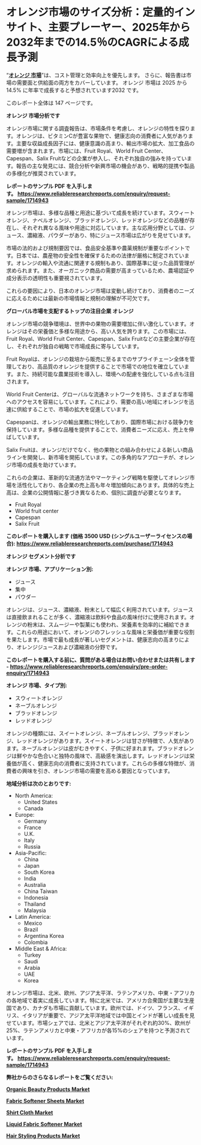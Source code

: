 <p><h1>オレンジ市場のサイズ分析：定量的インサイト、主要プレーヤー、2025年から2032年までの14.5％のCAGRによる成長予測</h1></p><p>&ldquo;<strong><a href="https://www.reliableresearchreports.com/oranges-r1714943?utm_campaign=110&utm_medium=9&utm_source=Github&utm_content=ia&utm_term=04042025&utm_id=oranges">オレンジ 市場</a></strong>&rdquo;は、コスト管理と効率向上を優先します。 さらに、報告書は市場の需要面と供給面の両方をカバーしています。 オレンジ 市場は 2025 から 14.5% に年率で成長すると予想されています2032 です。</p>
<p>このレポート全体は 147 ページです。</p>
<p><strong>オレンジ 市場分析です</strong></p>
<p><p>オレンジ市場に関する調査報告は、市場条件を考慮し、オレンジの特性を探ります。オレンジは、ビタミンCが豊富な果物で、健康志向の消費者に人気があります。主要な収益成長因子には、健康意識の高まり、輸出市場の拡大、加工食品の需要増が含まれます。市場には、Fruit Royal、World Fruit Center、Capespan、Salix Fruitなどの企業が参入し、それぞれ独自の強みを持っています。報告の主な発見には、競合分析や新興市場の機会があり、戦略的提携や製品の多様化が推奨されています。</p></p>
<p><strong>レポートのサンプル PDF を入手します。&nbsp;<a href="https://www.reliableresearchreports.com/enquiry/request-sample/1714943?utm_campaign=110&utm_medium=9&utm_source=Github&utm_content=ia&utm_term=04042025&utm_id=oranges">https://www.reliableresearchreports.com/enquiry/request-sample/1714943</a></strong></p>
<p><p>オレンジ市場は、多様な品種と用途に基づいて成長を続けています。スウィートオレンジ、ナベルオレンジ、ブラッドオレンジ、レッドオレンジなどの品種が存在し、それぞれ異なる風味や用途に対応しています。主な応用分野としては、ジュース、濃縮液、パウダーがあり、特にジュース市場は広がりを見せています。</p><p>市場の法的および規制要因では、食品安全基準や農薬規制が重要なポイントです。日本では、農産物の安全性を確保するための法律が厳格に制定されています。オレンジの輸入や流通に関連する規制もあり、国際基準に従った品質管理が求められます。また、オーガニック商品の需要が高まっているため、農場認証や成分表示の透明性も重要視されています。</p><p>これらの要因により、日本のオレンジ市場は変動し続けており、消費者のニーズに応えるためには最新の市場情報と規制の理解が不可欠です。</p></p>
<p><strong>グローバル市場を支配するトップの注目企業 オレンジ</strong></p>
<p><p>オレンジ市場の競争環境は、世界中の果物の需要増加に伴い激化しています。オレンジはその栄養価と多様な用途から、高い人気を誇ります。この市場には、Fruit Royal、World Fruit Center、Capespan、Salix Fruitなどの主要企業が存在し、それぞれが独自の戦略で市場成長に寄与しています。</p><p>Fruit Royalは、オレンジの栽培から販売に至るまでのサプライチェーン全体を管理しており、高品質のオレンジを提供することで市場での地位を確立しています。また、持続可能な農業技術を導入し、環境への配慮を強化している点も注目されます。</p><p>World Fruit Centerは、グローバルな流通ネットワークを持ち、さまざまな市場へのアクセスを容易にしています。これにより、需要の高い地域にオレンジを迅速に供給することで、市場の拡大を促進しています。</p><p>Capespanは、オレンジの輸出業務に特化しており、国際市場における競争力を保持しています。多様な品種を提供することで、消費者ニーズに応え、売上を伸ばしています。</p><p>Salix Fruitは、オレンジだけでなく、他の果物との組み合わせによる新しい商品ラインを開発し、新市場を開拓しています。この多角的なアプローチが、オレンジ市場の成長を助けています。</p><p>これらの企業は、革新的な流通方法やマーケティング戦略を駆使してオレンジ市場を活性化しており、各企業の売上高も年々増加傾向にあります。具体的な売上高は、企業の公開情報に基づき異なるため、個別に調査が必要となります。</p></p>
<p><ul><li>Fruit Royal</li><li>World fruit center</li><li>Capespan</li><li>Salix Fruit</li></ul></p>
<p><strong>このレポートを購入します (価格 3500 USD (シングルユーザーライセンスの場合):&nbsp;<a href="https://www.reliableresearchreports.com/purchase/1714943?utm_campaign=110&utm_medium=9&utm_source=Github&utm_content=ia&utm_term=04042025&utm_id=oranges">https://www.reliableresearchreports.com/purchase/1714943</a></strong></p>
<p><strong>オレンジ セグメント分析です</strong></p>
<p><strong>オレンジ 市場、アプリケーション別:</strong></p>
<p><ul><li>ジュース</li><li>集中</li><li>パウダー</li></ul></p>
<p><p>オレンジは、ジュース、濃縮液、粉末として幅広く利用されています。ジュースは直接飲まれることが多く、濃縮液は飲料や食品の風味付けに使用されます。オレンジの粉末は、スムージーや製菓にも使われ、栄養素を効率的に補給できます。これらの用途において、オレンジのフレッシュな風味と栄養価が重要な役割を果たします。市場で最も成長が著しいセグメントは、健康志向の高まりにより、オレンジジュースおよび濃縮液の分野です。</p></p>
<p><strong>このレポートを購入する前に、質問がある場合はお問い合わせまたは共有します - <a href="https://www.reliableresearchreports.com/enquiry/pre-order-enquiry/1714943?utm_campaign=110&utm_medium=9&utm_source=Github&utm_content=ia&utm_term=04042025&utm_id=oranges">https://www.reliableresearchreports.com/enquiry/pre-order-enquiry/1714943</a></strong></p>
<p><strong>オレンジ 市場、タイプ別:</strong></p>
<p><ul><li>スウィートオレンジ</li><li>ネーブルオレンジ</li><li>ブラッドオレンジ</li><li>レッドオレンジ</li></ul></p>
<p><p>オレンジの種類には、スイートオレンジ、ネーブルオレンジ、ブラッドオレンジ、レッドオレンジがあります。スイートオレンジは甘さが特徴で、人気があります。ネーブルオレンジは皮がむきやすく、子供に好まれます。ブラッドオレンジは鮮やかな色合いと独特の風味で、高級感を演出します。レッドオレンジは栄養価が高く、健康志向の消費者に支持されています。これらの多様な特徴が、消費者の興味を引き、オレンジ市場の需要を高める要因となっています。</p></p>
<p><strong>地域分析は次のとおりです:</strong></p>
<p><ul>
    <li>
        North America:
        <ul>
            <li>United States</li>
            <li>Canada</li>
        </ul>
    </li>
    <li>
        Europe:
        <ul>
            <li>Germany</li>
            <li>France</li>
            <li>U.K.</li>
            <li>Italy</li>
            <li>Russia</li>
        </ul>
    </li>
    <li>
        Asia-Pacific:
        <ul>
            <li>China</li>
            <li>Japan</li>
            <li>South Korea</li>
            <li>India</li>
            <li>Australia</li>
            <li>China Taiwan</li>
            <li>Indonesia</li>
            <li>Thailand</li>
            <li>Malaysia</li>
        </ul>
    </li>
    <li>
        Latin America:
        <ul>
            <li>Mexico</li>
            <li>Brazil</li>
            <li>Argentina Korea</li>
            <li>Colombia</li>
        </ul>
    </li>
    <li>
        Middle East & Africa:
        <ul>
            <li>Turkey</li>
            <li>Saudi</li>
            <li>Arabia</li>
            <li>UAE</li>
            <li>Korea</li>
        </ul>
    </li>
    </ul></p>
<p><p>オレンジ市場は、北米、欧州、アジア太平洋、ラテンアメリカ、中東・アフリカの各地域で着実に成長しています。特に北米では、アメリカ合衆国が主要な生産国であり、カナダも市場に貢献しています。欧州では、ドイツ、フランス、イギリス、イタリアが重要で、アジア太平洋地域では中国とインドが著しい成長を見せています。市場シェアでは、北米とアジア太平洋がそれぞれ約30%、欧州が25%、ラテンアメリカと中東・アフリカが各15%のシェアを持つと予測されています。</p></p>
<p><strong>レポートのサンプル PDF を入手します。&nbsp;<a href="https://www.reliableresearchreports.com/enquiry/request-sample/1714943?utm_campaign=110&utm_medium=9&utm_source=Github&utm_content=ia&utm_term=04042025&utm_id=oranges">https://www.reliableresearchreports.com/enquiry/request-sample/1714943</a></strong></p>
<p><strong></strong></p>
<p><strong></strong></p>
<p><strong></strong></p>
<p><strong></strong></p>
<p><strong>弊社からのさらなるレポートをご覧ください:</strong></p>
<p><strong><p><a href="https://github.com/kimanyuzuga/Market-Research-Report-List-1/blob/main/organic-beauty-products-market.md?utm_campaign=110&utm_medium=9&utm_source=Github&utm_content=ia&utm_term=04042025&utm_id=oranges">Organic Beauty Products Market</a></p><p><a href="https://github.com/hutchkloor4x/Market-Research-Report-List-1/blob/main/fabric-softener-sheets-market.md?utm_campaign=110&utm_medium=9&utm_source=Github&utm_content=ia&utm_term=04042025&utm_id=oranges">Fabric Softener Sheets Market</a></p><p><a href="https://github.com/giardafshaxb/Market-Research-Report-List-1/blob/main/shirt-cloth-market.md?utm_campaign=110&utm_medium=9&utm_source=Github&utm_content=ia&utm_term=04042025&utm_id=oranges">Shirt Cloth Market</a></p><p><a href="https://github.com/lalkobrinarb/Market-Research-Report-List-1/blob/main/liquid-fabric-softener-market.md?utm_campaign=110&utm_medium=9&utm_source=Github&utm_content=ia&utm_term=04042025&utm_id=oranges">Liquid Fabric Softener Market</a></p><p><a href="https://github.com/ludongfomban/Market-Research-Report-List-1/blob/main/hair-styling-products-market.md?utm_campaign=110&utm_medium=9&utm_source=Github&utm_content=ia&utm_term=04042025&utm_id=oranges">Hair Styling Products Market</a></p></strong></p>